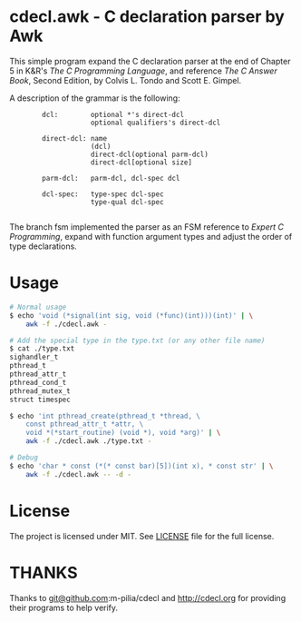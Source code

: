 cdecl.awk - C declaration parser by Awk
=========================================

This simple program expand the C declaration parser at the end of Chapter 5 in K&R's 
<i>The C Programming Language</i>, and reference
<i>The C Answer Book</i>,
Second Edition, by Colvis L. Tondo and Scott E. Gimpel.

A description of the grammar is the following:
````{.bnf}
        dcl:        optional *'s direct-dcl
                    optional qualifiers's direct-dcl

        direct-dcl: name
                    (dcl)
                    direct-dcl(optional parm-dcl)
                    direct-dcl[optional size]

        parm-dcl:   parm-dcl, dcl-spec dcl

        dcl-spec:   type-spec dcl-spec
                    type-qual dcl-spec
     
````

The branch fsm implemented the parser as an FSM reference to
<i>Expert C Programming</i>,
expand with function argument types and adjust the order of type
declarations.

Usage
======
```bash
# Normal usage
$ echo 'void (*signal(int sig, void (*func)(int)))(int)' | \
    awk -f ./cdecl.awk -

# Add the special type in the type.txt (or any other file name)
$ cat ./type.txt
sighandler_t
pthread_t
pthread_attr_t
pthread_cond_t
pthread_mutex_t
struct timespec

$ echo 'int pthread_create(pthread_t *thread, \
    const pthread_attr_t *attr, \
    void *(*start_routine) (void *), void *arg)' | \
    awk -f ./cdecl.awk ./type.txt -

# Debug
$ echo 'char * const (*(* const bar)[5])(int x), * const str' | \
    awk -f ./cdecl.awk -- -d -
```

License
=======
The project is licensed under MIT. See [LICENSE](/LICENSE) file for the full license. 

THANKS
======
Thanks to git@github.com:m-pilia/cdecl and http://cdecl.org for
providing their programs to help verify.

